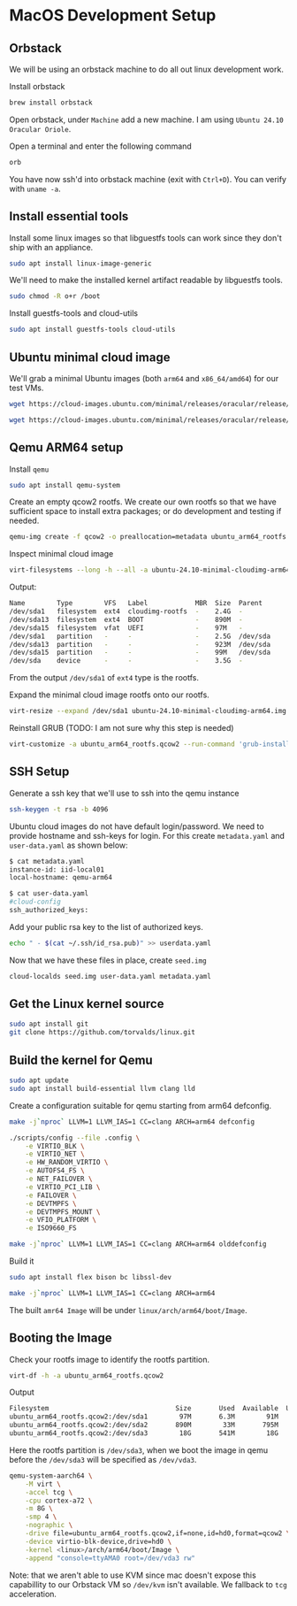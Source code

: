 # MacOS Development Setup

## Orbstack

We will be using an orbstack machine to do all out linux development work.

Install orbstack

```sh
brew install orbstack
```

Open orbstack, under `Machine` add a new machine. I am using `Ubuntu 24.10 Oracular Oriole`.

Open a terminal and enter the following command

```sh
orb
```

You have now ssh'd into orbstack machine (exit with `Ctrl+D`). You can verify with `uname -a`.

## Install essential tools

Install some linux images so that libguestfs tools can work since they don't ship with an appliance.

```sh
sudo apt install linux-image-generic
```

We'll need to make the installed kernel artifact readable by libguestfs tools.

```sh
sudo chmod -R o+r /boot
```

Install guestfs-tools and cloud-utils

```sh
sudo apt install guestfs-tools cloud-utils
```

## Ubuntu minimal cloud image

We'll grab a minimal Ubuntu images (both `arm64` and `x86_64/amd64`) for our test VMs.

```sh
wget https://cloud-images.ubuntu.com/minimal/releases/oracular/release/ubuntu-24.10-minimal-cloudimg-arm64.img
```

```sh
wget https://cloud-images.ubuntu.com/minimal/releases/oracular/release/ubuntu-24.10-minimal-cloudimg-amd64.img
```

## Qemu ARM64 setup

Install `qemu`

```sh
sudo apt install qemu-system
```

Create an empty qcow2 rootfs. We create our own rootfs so that we have sufficient space to install extra packages; or do development and testing if needed.

```sh
qemu-img create -f qcow2 -o preallocation=metadata ubuntu_arm64_rootfs.qcow2 20G
```

Inspect minimal cloud image

```sh
virt-filesystems --long -h --all -a ubuntu-24.10-minimal-cloudimg-arm64.img
```

Output:
```sh
Name        Type        VFS   Label            MBR  Size  Parent
/dev/sda1   filesystem  ext4  cloudimg-rootfs  -    2.4G  -
/dev/sda13  filesystem  ext4  BOOT             -    890M  -
/dev/sda15  filesystem  vfat  UEFI             -    97M   -
/dev/sda1   partition   -     -                -    2.5G  /dev/sda
/dev/sda13  partition   -     -                -    923M  /dev/sda
/dev/sda15  partition   -     -                -    99M   /dev/sda
/dev/sda    device      -     -                -    3.5G  -
```

From the output `/dev/sda1` of `ext4` type is the rootfs.

Expand the minimal cloud image rootfs onto our rootfs.

```sh
virt-resize --expand /dev/sda1 ubuntu-24.10-minimal-cloudimg-arm64.img ubuntu_arm64_rootfs.qcow2
```

Reinstall GRUB (TODO: I am not sure why this step is needed)

```sh
virt-customize -a ubuntu_arm64_rootfs.qcow2 --run-command 'grub-install /dev/sda'
```

## SSH Setup

Generate a ssh key that we'll use to ssh into the qemu instance

```sh
ssh-keygen -t rsa -b 4096
```

Ubuntu cloud images do not have default login/password. We need to provide hostname and ssh-keys for login. For this create `metadata.yaml` and `user-data.yaml` as shown below:

```sh
$ cat metadata.yaml
instance-id: iid-local01
local-hostname: qemu-arm64
```

```sh
$ cat user-data.yaml
#cloud-config
ssh_authorized_keys:
```

Add your public rsa key to the list of authorized keys.

```sh
echo " - $(cat ~/.ssh/id_rsa.pub)" >> userdata.yaml
```

Now that we have these files in place, create `seed.img`

```sh
cloud-localds seed.img user-data.yaml metadata.yaml
```

## Get the Linux kernel source

```sh
sudo apt install git
git clone https://github.com/torvalds/linux.git
```

## Build the kernel for Qemu

```sh
sudo apt update
sudo apt install build-essential llvm clang lld
```

Create a configuration suitable for qemu starting from arm64 defconfig.
```sh
make -j`nproc` LLVM=1 LLVM_IAS=1 CC=clang ARCH=arm64 defconfig

./scripts/config --file .config \
    -e VIRTIO_BLK \
    -e VIRTIO_NET \
    -e HW_RANDOM_VIRTIO \
    -e AUTOFS4_FS \
    -e NET_FAILOVER \
    -e VIRTIO_PCI_LIB \
    -e FAILOVER \
    -e DEVTMPFS \
    -e DEVTMPFS_MOUNT \
    -e VFIO_PLATFORM \
    -e ISO9660_FS

make -j`nproc` LLVM=1 LLVM_IAS=1 CC=clang ARCH=arm64 olddefconfig
```

Build it

```sh
sudo apt install flex bison bc libssl-dev
```

```sh
make -j`nproc` LLVM=1 LLVM_IAS=1 CC=clang ARCH=arm64
```

The built `amr64 Image` will be under `linux/arch/arm64/boot/Image`.

## Booting the Image

Check your rootfs image to identify the rootfs partition.

```sh
virt-df -h -a ubuntu_arm64_rootfs.qcow2
```

Output

```sh
Filesystem                                Size       Used  Available  Use%
ubuntu_arm64_rootfs.qcow2:/dev/sda1        97M       6.3M        91M    7%
ubuntu_arm64_rootfs.qcow2:/dev/sda2       890M        33M       795M    4%
ubuntu_arm64_rootfs.qcow2:/dev/sda3        18G       541M        18G    3%
```

Here the rootfs partition is `/dev/sda3`, when we boot the image in qemu before the `/dev/sda3` will be specified as `/dev/vda3`.


```sh
qemu-system-aarch64 \
    -M virt \
    -accel tcg \
    -cpu cortex-a72 \
    -m 8G \
    -smp 4 \
    -nographic \
    -drive file=ubuntu_arm64_rootfs.qcow2,if=none,id=hd0,format=qcow2 \
    -device virtio-blk-device,drive=hd0 \
    -kernel <linux>/arch/arm64/boot/Image \
    -append "console=ttyAMA0 root=/dev/vda3 rw"
```

Note: that we aren't able to use KVM since mac doesn't expose this capabillity to our Orbstack VM so `/dev/kvm` isn't available. We fallback to `tcg` acceleration.